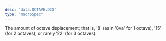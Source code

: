 ```yaml
---
desc: "data.OCTAVE.DIS"
type: "macroSpec"
---
```


The amount of octave displacement; that is, '8' (as in '8va' for 1 octave), '15' (for
2
octaves), or rarely '22' (for 3 octaves).